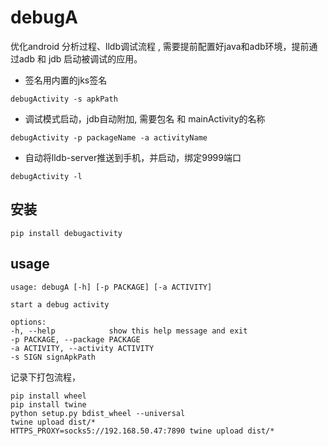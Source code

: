 # debugA

优化android 分析过程、lldb调试流程 , 需要提前配置好java和adb环境，提前通过adb 和 jdb 启动被调试的应用。

* 签名用内置的jks签名
```
debugActivity -s apkPath 
```
* 调试模式启动，jdb自动附加, 需要包名 和 mainActivity的名称
```angular2html
debugActivity -p packageName -a activityName
```
* 自动将lldb-server推送到手机，并启动，绑定9999端口
```
debugActivity -l 
```
## 安装
```
pip install debugactivity
```
## usage
```angular2html
usage: debugA [-h] [-p PACKAGE] [-a ACTIVITY]

start a debug activity

options:
-h, --help            show this help message and exit
-p PACKAGE, --package PACKAGE
-a ACTIVITY, --activity ACTIVITY
-s SIGN signApkPath
```

记录下打包流程，
```angular2html
pip install wheel
pip install twine
python setup.py bdist_wheel --universal
twine upload dist/*
HTTPS_PROXY=socks5://192.168.50.47:7890 twine upload dist/*
```
